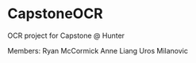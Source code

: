 # CapstoneOCR
OCR project for Capstone  @ Hunter

Members:
Ryan McCormick
Anne Liang
Uros Milanovic
